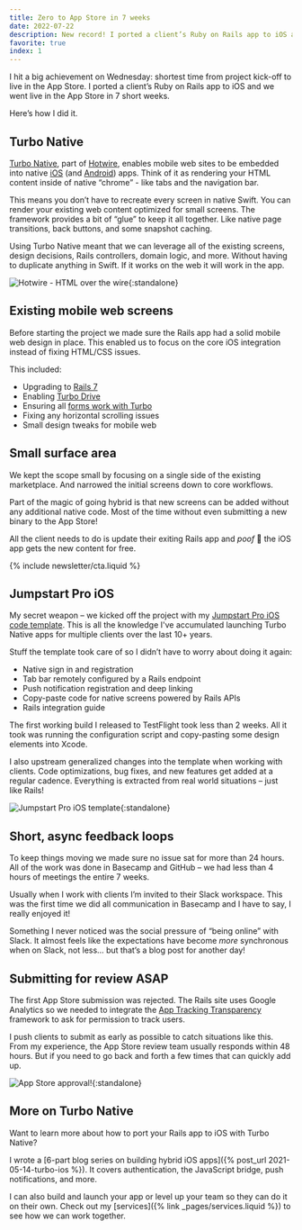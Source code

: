 ```yaml
---
title: Zero to App Store in 7 weeks
date: 2022-07-22
description: New record! I ported a client’s Ruby on Rails app to iOS and went live in the App Store in 7 weeks.
favorite: true
index: 1
---
```


I hit a big achievement on Wednesday: shortest time from project kick-off to live in the App Store. I ported a client’s Ruby on Rails app to iOS and we went live in the App Store in 7 short weeks.

Here’s how I did it.

## Turbo Native

[Turbo Native](https://turbo.hotwired.dev/handbook/native), part of [Hotwire](https://hotwired.dev), enables mobile web sites to be embedded into native [iOS](https://github.com/hotwired/turbo-ios) (and [Android](https://github.com/hotwired/turbo-android)) apps. Think of it as rendering your HTML content inside of native “chrome” - like tabs and the navigation bar.

This means you don’t have to recreate every screen in native Swift. You can render your existing web content optimized for small screens. The framework provides a bit of “glue” to keep it all together. Like native page transitions, back buttons, and some snapshot caching.

Using Turbo Native meant that we can leverage all of the existing screens, design decisions, Rails controllers, domain logic, and more. Without having to duplicate anything in Swift. If it works on the web it will work in the app.

![Hotwire - HTML over the wire](/assets/images/zero-to-app-store-in-7-weeks/hotwire.png){:standalone}

## Existing mobile web screens

Before starting the project we made sure the Rails app had a solid mobile web design in place. This enabled us to focus on the core iOS integration instead of fixing HTML/CSS issues.

This included:

* Upgrading to [Rails 7](https://rubyonrails.org/2021/12/15/Rails-7-fulfilling-a-vision)
* Enabling [Turbo Drive](https://turbo.hotwired.dev/handbook/drive)
* Ensuring all [forms work with Turbo](https://turbo.hotwired.dev/handbook/drive#form-submissions)
* Fixing any horizontal scrolling issues
* Small design tweaks for mobile web

## Small surface area

We kept the scope small by focusing on a single side of the existing marketplace. And narrowed the initial screens down to core workflows.

Part of the magic of going hybrid is that new screens can be added without any additional native code. Most of the time without even submitting a new binary to the App Store!

All the client needs to do is update their exiting Rails app and *poof* 💨 the iOS app gets the new content for free.

{% include newsletter/cta.liquid %}

## Jumpstart Pro iOS

My secret weapon – we kicked off the project with my [Jumpstart Pro iOS code template](https://jumpstartrails.com/ios). This is all the knowledge I've accumulated launching Turbo Native apps for multiple clients over the last 10+ years.

Stuff the template took care of so I didn’t have to worry about doing it again:

* Native sign in and registration
* Tab bar remotely configured by a Rails endpoint
* Push notification registration and deep linking
* Copy-paste code for native screens powered by Rails APIs 
* Rails integration guide

The first working build I released to TestFlight took less than 2 weeks. All it took was running the configuration script and copy-pasting some design elements into Xcode.

I also upstream generalized changes into the template when working with clients. Code optimizations, bug fixes, and new features get added at a regular cadence. Everything is extracted from real world situations – just like Rails!

![Jumpstart Pro iOS template](/assets/images/zero-to-app-store-in-7-weeks/jumpstart-pro-ios.png){:standalone}

## Short, async feedback loops

To keep things moving we made sure no issue sat for more than 24 hours. All of the work was done in Basecamp and GitHub – we had less than 4 hours of meetings the entire 7 weeks.

Usually when I work with clients I’m invited to their Slack workspace. This was the first time we did all communication in Basecamp and I have to say, I really enjoyed it!

Something I never noticed was the social pressure of “being online” with Slack. It almost feels like the expectations have become *more* synchronous when on Slack, not less… but that’s a blog post for another day!

## Submitting for review ASAP

The first App Store submission was rejected. The Rails site uses Google Analytics so we needed to integrate the [App Tracking Transparency](https://developer.apple.com/documentation/apptrackingtransparency) framework to ask for permission to track users.

I push clients to submit as early as possible to catch situations like this. From my experience, the App Store review team usually responds within 48 hours. But if you need to go back and forth a few times that can quickly add up.

![App Store approval!](/assets/images/zero-to-app-store-in-7-weeks/zero-to-app-store.png){:standalone}

## More on Turbo Native

Want to learn more about how to port your Rails app to iOS with Turbo Native?

I wrote a [6-part blog series on building hybrid iOS apps]({% post_url 2021-05-14-turbo-ios %}). It covers authentication, the JavaScript bridge, push notifications, and more.

I can also build and launch your app or level up your team so they can do it on their own. Check out my [services]({% link _pages/services.liquid %}) to see how we can work together.
